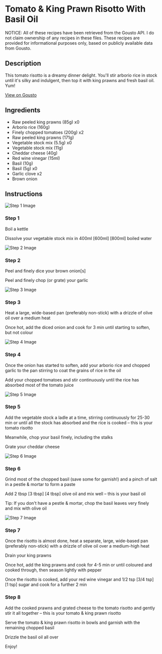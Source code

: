 # Tomato & King Prawn Risotto With Basil Oil

NOTICE: All of these recipes have been retrieved from the Gousto API. I do not claim ownership of any recipes in these files. These recipes are provided for informational purposes only, based on publicly available data from Gousto.

## Description

This tomato risotto is a dreamy dinner delight. You'll stir arborio rice in stock until it's silky and indulgent, then top it with king prawns and fresh basil oil. Yum!

[View on Gousto](https://www.gousto.co.uk/recipes/cookbook/tomato-prawn-risotto-with-basil-oil)

## Ingredients

- Raw peeled king prawns (85g) x0
- Arborio rice (160g)
- Finely chopped tomatoes (200g) x2
- Raw peeled king prawns (171g)
- Vegetable stock mix (5.5g) x0
- Vegetable stock mix (11g)
- Cheddar cheese (40g)
- Red wine vinegar (15ml)
- Basil (10g)
- Basil (5g) x0
- Garlic clove x2
- Brown onion

## Instructions

![Step 1 Image](https://production-media.gousto.co.uk/cms/recipe-step-image/step-1-risotto-1637684881779-x200.jpg)

### Step 1

Boil a kettle

Dissolve your vegetable stock mix in 400ml <span class="text-purple">[600ml] </span><span class="text-danger">[800ml]</span> boiled water

![Step 2 Image](https://production-media.gousto.co.uk/cms/recipe-step-image/step-2-risotto-1637684888139-x200.jpg)

### Step 2

Peel and finely dice your brown onion[s]

Peel and finely chop (or grate) your garlic

![Step 3 Image](https://production-media.gousto.co.uk/cms/recipe-step-image/step-3-risotto-1637684897118-x200.jpg)

### Step 3

Heat a large, wide-based pan (preferably non-stick) with a drizzle of olive oil over a medium heat

Once hot, add the diced onion and cook for 3 min until starting to soften, but not colour

![Step 4 Image](https://production-media.gousto.co.uk/cms/recipe-step-image/step-4-risotto-1637684902234-x200.jpg)

### Step 4

Once the onion has started to soften, add your arborio rice and chopped garlic to the pan stirring to coat the grains of rice in the oil

Add your chopped tomatoes and stir continuously until the rice has absorbed most of the tomato juice

![Step 5 Image](https://production-media.gousto.co.uk/cms/recipe-step-image/step-5-risotto-1637684907936-x200.jpg)

### Step 5

Add the vegetable stock a ladle at a time, stirring continuously for 25-30 min or until all the stock has absorbed and the rice is cooked – this is your tomato risotto

Meanwhile, chop your basil finely, including the stalks

Grate your cheddar cheese

![Step 6 Image](https://production-media.gousto.co.uk/cms/recipe-step-image/step-6-risotto-1637684921607-x200.jpg)

### Step 6

Grind most of the chopped basil (save some for garnish!) and a pinch of salt in a pestle & mortar to form a paste

Add 2 tbsp <span class="text-purple">[3 tbsp] </span><span class="text-danger">[4 tbsp]</span> olive oil and mix well – this is your basil oil

Tip: If you don't have a pestle & mortar, chop the basil leaves very finely and mix with olive oil

![Step 7 Image](https://production-media.gousto.co.uk/cms/recipe-step-image/Step-7-copy-1643194739775-x200.jpg)

### Step 7

Once the risotto is almost done, heat a separate, large, wide-based pan (preferably non-stick) with a drizzle of olive oil over a medium-high heat

Drain your king prawns

Once hot, add the king prawns and cook for 4-5 min or until coloured and cooked through, then season lightly with pepper

Once the risotto is cooked, add your red wine vinegar and 1/2 tsp<span class="text-purple"> [3/4 tsp]</span> <span class="text-danger">[1 tsp]</span> sugar and cook for a further 2 min

### Step 8

Add the cooked prawns and grated cheese to the tomato risotto and gently stir it all together – this is your tomato & king prawn risotto

Serve the tomato & king prawn risotto in bowls and garnish with the remaining chopped basil

Drizzle the basil oil all over

Enjoy!

